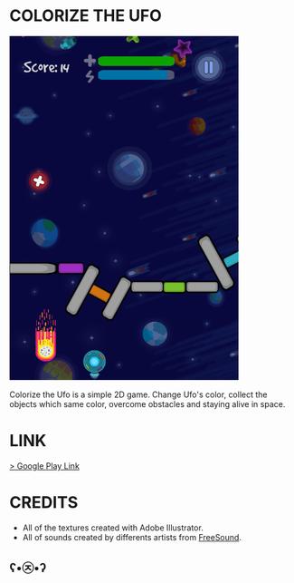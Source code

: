 # COLORIZE THE UFO
![colorize_the_ufo](colorize_the_ufo.png)

Colorize the Ufo is a simple 2D game. Change Ufo's color, collect the objects which same color, overcome obstacles and staying alive in space.

# LINK

[> Google Play Link](https://play.google.com/store/apps/details?id=com.Nordicebear_Games.Colorize_the_Ufo)

# CREDITS

- All of the textures created with Adobe Illustrator.
- All of sounds created by differents artists from [FreeSound](https://freesound.org).

## ʕ•㉨•ʔ